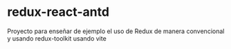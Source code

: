 # redux-react-antd
Proyecto para enseñar de ejemplo el uso de Redux de manera convencional y usando redux-toolkit usando vite
